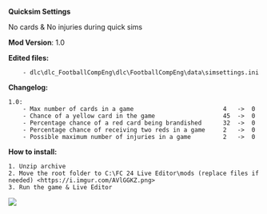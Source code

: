 **Quicksim Settings**

No cards & No injuries during quick sims

**Mod Version**: 1.0


**Edited files:**
```
    - dlc\dlc_FootballCompEng\dlc\FootballCompEng\data\simsettings.ini
```

**Changelog:**
```
1.0:
    - Max number of cards in a game                         4   ->  0
    - Chance of a yellow card in the game                   45  ->  0
    - Percentage chance of a red card being brandished      32  ->  0
    - Percentage chance of receiving two reds in a game     2   ->  0
    - Possible maximum number of injuries in a game         2   ->  0

```
**How to install:**
```
1. Unzip archive
2. Move the root folder to C:\FC 24 Live Editor\mods (replace files if needed) <https://i.imgur.com/AVlGGKZ.png>
3. Run the game & Live Editor
```

![](https://i.imgur.com/AVlGGKZ.png)